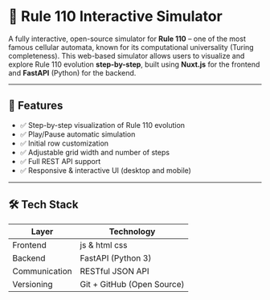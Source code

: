 # 🧬 Rule 110 Interactive Simulator

A fully interactive, open-source simulator for **Rule 110** – one of the most famous cellular automata, known for its computational universality (Turing completeness). This web-based simulator allows users to visualize and explore Rule 110 evolution **step-by-step**, built using **Nuxt.js** for the frontend and **FastAPI** (Python) for the backend.

---

## 🚀 Features

- ✅ Step-by-step visualization of Rule 110 evolution  
- ✅ Play/Pause automatic simulation  
- ✅ Initial row customization  
- ✅ Adjustable grid width and number of steps  
- ✅ Full REST API support  
- ✅ Responsive & interactive UI (desktop and mobile)

---

## 🛠 Tech Stack

| Layer        | Technology    |
|--------------|---------------|
| Frontend     | js & html css |
| Backend      | FastAPI (Python 3) |
| Communication | RESTful JSON API |
| Versioning   | Git + GitHub (Open Source) |


